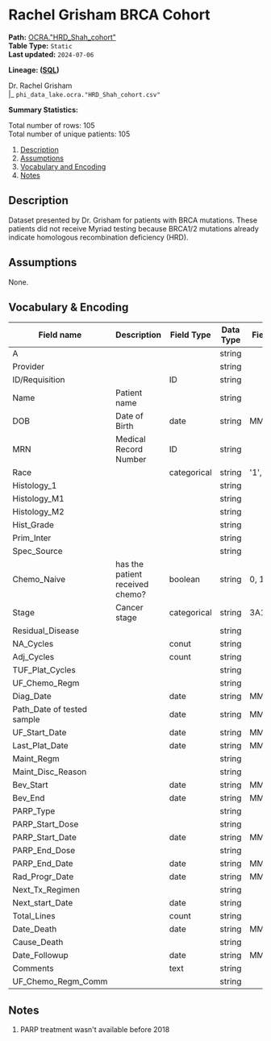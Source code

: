 # Rachel Grisham BRCA Cohort

<b>Path:</b> [OCRA."HRD_Shah_cohort"](https://tlvidreamcord1:9047/new_query?context=%22OCRA%22&queryPath=%5B%22OCRA%22%2C%22HRD_Shah_cohort%22%5D) <br/>
<b>Table Type:</b> `Static` <br/>
<b>Last updated:</b> `2024-07-06` <br/>

<b>Lineage: ([SQL](sql/rachel_grisham_brca_cohort.sql))</b> 

Dr. Rachel Grisham <br/>
|_ `phi_data_lake.ocra."HRD_Shah_cohort.csv"` <br/>

<b>Summary Statistics:</b>

Total number of rows: 105 <br/>
Total number of unique patients: 105 <br/>


1. [Description](#description)
2. [Assumptions](#assumptions)
3. [Vocabulary and Encoding](#vocabulary)
4. [Notes](#notes)


## Description <a name="description"></a>

Dataset presented by Dr. Grisham for patients with BRCA mutations.  These patients did not
receive Myriad testing because BRCA1/2 mutations already indicate homologous recombination
deficiency (HRD).

## Assumptions <a name="assumptions"></a>

None. 

## Vocabulary & Encoding <a name="vocabulary"></a>

| **Field name** | **Description** | **Field Type** | **Data Type** | **Field Format** |
|---|---|---|---|---|
| A | | | string | |
| Provider | | | string | |
| ID/Requisition | | ID | string | |
| Name | Patient name | | string | |
| DOB | Date of Birth | date | string | MM/DD/YYYY |
| MRN | Medical Record Number | ID | string | |
| Race | | categorical | string | '1', '2', ... |
| Histology_1 | | | string | |
| Histology_M1 | | | string | |
| Histology_M2 | | | string | |
| Hist_Grade | | | string | |
| Prim_Inter | | | string | |
| Spec_Source | | | string | |
| Chemo_Naive | has the patient received chemo? | boolean | string | 0, 1 |
| Stage | Cancer stage | categorical | string | 3A1, 4B, etc. |
| Residual_Disease | | | string | |
| NA_Cycles | | conut | string | |
| Adj_Cycles | | count | string | |
| TUF_Plat_Cycles | | | string | |
| UF_Chemo_Regm | | | string | |
| Diag_Date | | date | string | MM/DD/YYYY |
| Path_Date of tested sample| | date | string | MM/DD/YYYY |
| UF_Start_Date | | date | string | MM/DD/YYYY |
| Last_Plat_Date | | date | string | MM/DD/YYYY |
| Maint_Regm | | | string | |
| Maint_Disc_Reason | | | string | |
| Bev_Start | | date | string | MM/DD/YYYY |
| Bev_End | | date | string | MM/DD/YYYY |
| PARP_Type | | | string | |
| PARP_Start_Dose | | | string | |
| PARP_Start_Date | | date | string | MM/DD/YYYY |
| PARP_End_Dose | | | string | |
| PARP_End_Date | | date | string | MM/DD/YYYY |
| Rad_Progr_Date | | date | string | MM/DD/YYYY |
| Next_Tx_Regimen | | | string | |
| Next_start_Date | | date | string | |
| Total_Lines | | count | string | |
| Date_Death | | date | string | MM/DD/YYYY |
| Cause_Death | | | string | |
| Date_Followup | | date | string | MM/DD/YYYY |
| Comments | | text | string | |
| UF_Chemo_Regm_Comm | | | string | |


## Notes <a name="notes"></a>

1. PARP treatment wasn't available before 2018

